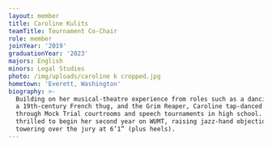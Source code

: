 ```yaml
---
layout: member
title: Caroline Kulits
teamTitle: Tournament Co-Chair
role: member
joinYear: '2019'
graduationYear: '2023'
majors: English
minors: Legal Studies
photo: /img/uploads/caroline k cropped.jpg
hometown: 'Everett, Washington'
biography: >-
  Building on her musical-theatre experience from roles such as a dancing napkin, 
  a 19th-century French thug, and the Grim Reaper, Caroline tap-danced her way 
  through Mock Trial courtrooms and speech tournaments in high school. She is 
  thrilled to begin her second year on WUMT, raising jazz-hand objections and 
  towering over the jury at 6’1” (plus heels).
---
```

